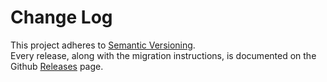 # Change Log

This project adheres to [Semantic Versioning](http://semver.org/).  
Every release, along with the migration instructions, is documented on the Github [Releases](https://github.com/redux-form/redux-form/releases) page.
